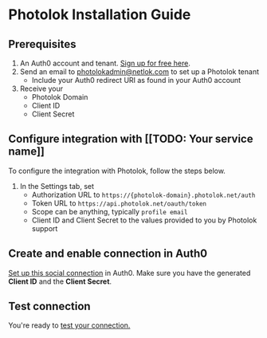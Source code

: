 # Photolok Installation Guide

## Prerequisites

1. An Auth0 account and tenant. [Sign up for free here](https://auth0.com/signup). 
2. Send an email to photolokadmin@netlok.com to set up a Photolok tenant
    * Include your Auth0 redirect URI as found in your Auth0 account
3. Receive your
    * Photolok Domain
    * Client ID
    * Client Secret

## Configure integration with [[TODO: Your service name]]

To configure the integration with Photolok, follow the steps below.

1. In the Settings tab, set
    * Authorization URL to `https://{photolok-domain}.photolok.net/auth`
    * Token URL to `https://api.photolok.net/oauth/token`
    * Scope can be anything, typically `profile email`
    * Client ID and Client Secret to the values provided to you by Photolok support

## Create and enable connection in Auth0

[Set up this social connection](https://auth0.com/docs/dashboard/guides/connections/set-up-connections-social) in Auth0. Make sure you have the generated **Client ID** and the **Client Secret**.

## Test connection

You're ready to [test your connection.](https://auth0.com/docs/get-started/dashboard/test-social-connections)


